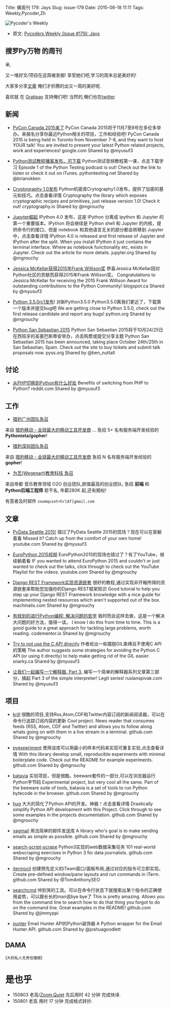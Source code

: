 Title: 蠎周刊 179: Jays
Slug: issue-179
Date: 2015-08-18 11:11
Tags: Weekly,Pycoder,Zh


![Pycoder's Weekly](https://gallery.mailchimp.com/9735795484d2e4c204da82a29/images/Image_202014_01_22_20at_2010.45.04_20AM9789bf.png)


- 原文: [Pycoders Weekly (Issue #179): Jays](http://us4.campaign-archive2.com/?u=9735795484d2e4c204da82a29&id=27f29bd18c)

##  搜罗Py万物 的周刊

亲,


又一堆好文/项目在这周被发掘!
享受她们吧,学习的周末总是美好的!

大家多分享[文章](http://pycoders.com/submissions/)
俺们才折腾的出又一周的美好呢.

喜欢就
在 [Gratipay](https://www.gratipay.com/PycodersWeekly)
支持俺们吧!
当然的,俺们也在[twitter](http://www.twitter.com/pycoders)


## 新闻

- [PyCon Canada 2015来了](https://docs.google.com/forms/d/1AM7NHDsEjRdiW5RHojiZsw-lF0bBfKKnYPS8Tig8yDY/viewform?c=0&w=1)
PyCon Canada 2015将于11月7至8号在多伦多举办。来报名分享你最近Python相关的项目，工作和经验吧!
PyCon Canada 2015 is being held in Toronto from November 7-8, and they want to host YOUR talk! You are invited to present your latest Python related projects, work and experiences!
google.com
Shared by @myusuf3
 

- [Python测试教程播客发布，可下载](http://pythontesting.net/podcast/what-to-expect-from-the-python-test-podcast-pt001/)
Python测试音频教程第一课，点击下载学习
Episode 1 of the Python Testing podcast is out! Check out the link to listen or check it out on iTunes.
pythontesting.net
Shared by @brianokken
 

- [Cryptography 1.0发布](https://cryptography.io/en/latest/changelog/#id1)
Python机密库Crytography1.0发布，提供了加密的基元和技巧。点击查看详情
Cryptography the library which exposes cryptographic recipes and primitives, just release version 1.0! Check it out!
cryptography.io
Shared by @mgrouchy
 

- [Jupyter崛起](http://blog.jupyter.org/2015/08/12/first-release-of-jupyter/)
IPython 4.0 发布，这是 IPython 分离成 Ipython 和 Jupyter 的第一个重要版本。IPython 将会继续是 Python shell 和 Jupyter 的内核，提供命令行的接口，但是 notebook 和其他语言无关的部分都会转移到 Jupyter中，点击查看详情
IPython 4.0 is released and first release of Jupyter and IPython after the split. When you install IPython it just contains the terminal interface. Where as notebook functionality etc, exists in Jupyter. Check out the article for more details. 
jupyter.org
Shared by @mgrouchy
 

- [Jessica McKellar获得2015年Frank Willison奖](http://pyfound.blogspot.ca/2015/08/jessica-mckellar-receives-2015-frank.html)
恭喜Jessica McKellar因对Python社区的贡献而获得2015年Frank Willison奖。
Congratulations to Jessica McKellar for receiving the 2015 Frank Willison Award for outstanding contributions to the Python Community!
blogspot.ca
Shared by @myusuf3
 

- [Python 3.5.0rc1发布](https://www.python.org/downloads/release/python-350rc1/)! 
对新Python3.5.0
Python3.5.0离我们更近了，下载第一个版本并提交bug吧
We are getting close to Python 3.5.0, check out the first release candidate and report any bugs!
python.org
Shared by @mgrouchy


- [Python San Sebastian 2015](http://pyss15.pyss.org/en/)
Python San Sebastian 2015将于10月24/25日在西班牙的圣塞巴斯蒂安举办，点击购票或提交分享主题
Python San Sebastian 2015 has been announced, taking place October 24th/25th in San Sebastian, Spain. Check out the site to buy tickets and submit talk proposals now. 
pyss.org
Shared by @ben_nuttall

## 讨论
- [从PHP切换到Python有什么好处](https://www.reddit.com/r/Python/comments/3gszwr/benefits_of_switching_from_php_to_python/)
Benefits of switching from PHP to Python? 
reddit.com
Shared by @myusuf3

## 工作
- [猎豹广州团队急召](https://github.com/cheetahmobile/CMBM/wiki/BmGzHr)

来自 [猎豹移动 - 全球最大的移动工具开发商](http://www.cmcm.com/zh-cn/cm-backup/) ...
急招 5+ 名有服务端开发经验的 **Pythonista/gopher**!

- [猎豹深圳团队急召](https://github.com/cheetahmobile/CMBM/wiki/BmSzHr)

来自 [猎豹移动 - 全球最大的移动工具开发商](http://www.cmcm.com/zh-cn/cm-backup/)
急招 N 名有服务端开发经验的 **gopher**!

- [为艺(Wegenart)教育科技 急召](https://github.com/ZoomQuiet/zoomquiet/wiki/Hr4Wegenart)

来自帝都 音乐教育领域 O2O 创业团队,颜值最高的创业团队;
急招 **前端** 和 **Python后端工程师** 若干名, 年薪280K 起,还有期权!

有意者及时邮件 `zoomquiet+hr[AT]gmail.com`

## 文章
- [PyData Seattle 2015!](https://www.youtube.com/playlist?list=PLGVZCDnMOq0rbLTVoHGS2xcvp5E0ouOe8) 
错过了PyData Seattle 2015的现场？现在可以在家躺着看
Missed it? Catch up from the comfort of your own home!
youtube.com
Shared by @myusuf3
 
- [EuroPython 2015视频](https://www.youtube.com/playlist?list=PL8uoeex94UhGGUH0mFb-StlZ1WYGWiJfP)
EuroPython2015的现场也错过了？有了YouTube，继续躺着看
IF you wanted to attend EuroPython 2015 and couldn't or just wanted to check out the talks, click through to check out the YouTube Playlist for the videos. 
youtube.com
Shared by @mgrouchy
 
- [Django REST Framework实现资源嵌套](http://www.machinalis.com/blog/nested-resources-with-django/)
很好的教程,通过实现非开箱所得的资源嵌套来帮助您加强你的Django REST框架知识
Good tutorial to help you step up your Django REST Framework knowledge with a nice guide for implementing nested resources which aren't supported out of the box. 
machinalis.com
Shared by @mgrouchy
 

- [有规划的进行Python编程: 解决问题的哲学](https://www.codementor.io/python/tutorial/wishful-coding-python-solving-big-problems)
我时而会这样去做，这是一个解决大问题的好方法，值得一读。
I know I do this from time to time. This is a good guide to a great approach for tackling large problems, worth reading.
codementor.io
Shared by @mgrouchy
 

- [Try to not use the C API directly](http://www.snarky.ca/try-to-not-use-the-c-api-directly)
作者给出一些摆脱GIL束缚且不使用C API的策略
The author suggests some strategies for avoiding the Python C API (or using it directly) to help make getting rid of the GIL easier. 
snarky.ca
Shared by @myusuf3
 

- [让我们一起编写一个解释器. Part 3.](http://ruslanspivak.com/lsbasi-part3/) 
编写一个简单的解释器系列文章第三部分，搞起
Part 3 of the simple interpreter! Legit series!
ruslanspivak.com
Shared by @myusuf3
 


## 项目
- [krill](https://github.com/p-e-w/krill) 
很酷的项目,支持Rss,Atom,CDF和Twitter内容订阅的新闻阅读器，可以在命令行追踪订阅内容的更新
Cool project. News reader that consumes feeds (RSS, Atom, CDF and Twitter) and allows you to follow along whats going on with them in a live stream in a terminal. 
github.com
Shared by @mgrouchy
 

- [pyexperiment](https://github.com/duerrp/pyexperiment)
使用该库可以用最小的样本代码来实现可重复实验,点击查看详情
With this library develop small, reproducible experiments with minimal boilerplate code. Check out the README for example experiments. 
github.com
Shared by @mgrouchy
 

- [batavia](https://github.com/pybee/batavia/)
实验项目，但是很酷。beeware套件的一部分,可以在浏览器运行Python字节码
Experimental project, but very cool all the same. Part of the beeware suite of tools, batavia is a set of tools to run Python bytecode in the browser. 
github.com
Shared by @mgrouchy
 

- [hug](https://github.com/timothycrosley/hug)
大大的简化了Python API的开发。神器！点击查看详情
Drastically simplify Python API development with this Project. Click through to see some examples in the projects documentation. 
github.com
Shared by @mgrouchy
 

- [yagmail](https://github.com/kootenpv/yagmail) 
用法简单的邮件发送库
A library who's goal is to make sending emails as simple as possible. 
github.com
Shared by @mgrouchy
 

- [search-script-scrape](https://github.com/compjour/search-script-scrape)
Python3实现的web数据采集任务
101 real-world webscraping exercises in Python 3 for data journalists.
github.com
Shared by @mgrouchy
 

- [itermocil](https://github.com/TomAnthony/itermocil)
创建预先定义的iTeam窗口/面板布局,通过对应的指令可立即实现。
Create pre-defined window/pane layouts and run commands in iTerm.
github.com
Shared by @TomAnthonySEO
 

- [searchcmd](https://github.com/jimmyppi/searchcmd)
帅到哭的工具。可以在命令行状态下就搜索出某个指令的正确使用姿势，可以跟长长的man说bye bye了
This is pretty amazing. Allows you from the command line to search how to do that thing you forgot to do on the command line. Great examples in the README!
github.com
Shared by @jimmyppi
 

- [punter](https://github.com/jgoodlet/punter)
Email Hunter API的Python装饰器
A Python wrapper for the Email Hunter API.
github.com
Shared by @joshuagoodlett

## DAMA
(`大妈私人无责任播报`)

# 是也乎

- 150803 老高/[Zoom.Quiet](http://zoomquiet.org/) 先后用时 42 分钟 完成快译.
- 150801 老高 用时 17 分钟 完成格式转抄.